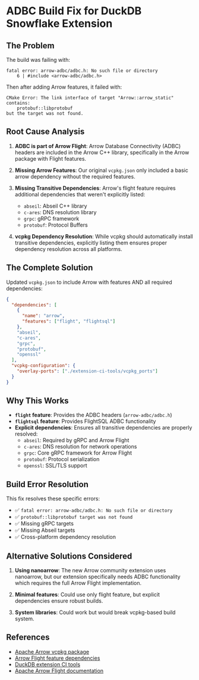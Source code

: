 # ADBC Build Fix for DuckDB Snowflake Extension

## The Problem

The build was failing with:

```
fatal error: arrow-adbc/adbc.h: No such file or directory
    6 | #include <arrow-adbc/adbc.h>
```

Then after adding Arrow features, it failed with:

```
CMake Error: The link interface of target "Arrow::arrow_static" contains:
    protobuf::libprotobuf
but the target was not found.
```

## Root Cause Analysis

1. **ADBC is part of Arrow Flight**: Arrow Database Connectivity (ADBC) headers are included in the Arrow C++ library, specifically in the Arrow package with Flight features.

2. **Missing Arrow Features**: Our original `vcpkg.json` only included a basic arrow dependency without the required features.

3. **Missing Transitive Dependencies**: Arrow's flight feature requires additional dependencies that weren't explicitly listed:

   - `abseil`: Abseil C++ library
   - `c-ares`: DNS resolution library
   - `grpc`: gRPC framework
   - `protobuf`: Protocol Buffers

4. **vcpkg Dependency Resolution**: While vcpkg should automatically install transitive dependencies, explicitly listing them ensures proper dependency resolution across all platforms.

## The Complete Solution

Updated `vcpkg.json` to include Arrow with features AND all required dependencies:

```json
{
  "dependencies": [
    {
      "name": "arrow",
      "features": ["flight", "flightsql"]
    },
    "abseil",
    "c-ares",
    "grpc",
    "protobuf",
    "openssl"
  ],
  "vcpkg-configuration": {
    "overlay-ports": ["./extension-ci-tools/vcpkg_ports"]
  }
}
```

## Why This Works

- **`flight` feature**: Provides the ADBC headers (`arrow-adbc/adbc.h`)
- **`flightsql` feature**: Provides FlightSQL ADBC functionality
- **Explicit dependencies**: Ensures all transitive dependencies are properly resolved:
  - `abseil`: Required by gRPC and Arrow Flight
  - `c-ares`: DNS resolution for network operations
  - `grpc`: Core gRPC framework for Arrow Flight
  - `protobuf`: Protocol serialization
  - `openssl`: SSL/TLS support

## Build Error Resolution

This fix resolves these specific errors:

- ✅ `fatal error: arrow-adbc/adbc.h: No such file or directory`
- ✅ `protobuf::libprotobuf target was not found`
- ✅ Missing gRPC targets
- ✅ Missing Abseil targets
- ✅ Cross-platform dependency resolution

## Alternative Solutions Considered

1. **Using nanoarrow**: The new Arrow community extension uses nanoarrow, but our extension specifically needs ADBC functionality which requires the full Arrow Flight implementation.

2. **Minimal features**: Could use only flight feature, but explicit dependencies ensure robust builds.

3. **System libraries**: Could work but would break vcpkg-based build system.

## References

- [Apache Arrow vcpkg package](https://vcpkg.io/en/package/arrow.html)
- [Arrow Flight feature dependencies](https://vcpkg.io/en/package/arrow.html#features)
- [DuckDB extension CI tools](https://github.com/duckdb/extension-ci-tools)
- [Apache Arrow Flight documentation](https://arrow.apache.org/docs/format/Flight.html)
